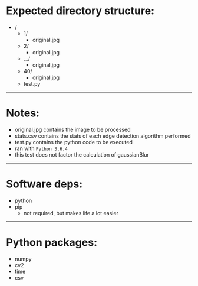 # Expected directory structure:

- /
    - 1/
        - original.jpg
    - 2/
        - original.jpg
    - .../
        - original.jpg
    - 40/
        - original.jpg
    - test.py

---

# Notes:

- original.jpg contains the image to be processed
- stats.csv contains the stats of each edge detection algorithm performed
- test.py contains the python code to be executed
- ran with `Python 3.6.4`
- this test does not factor the calculation of gaussianBlur

---

# Software deps:

- python
- pip
    - not required, but makes life a lot easier

---

# Python packages:

- numpy
- cv2
- time
- csv
